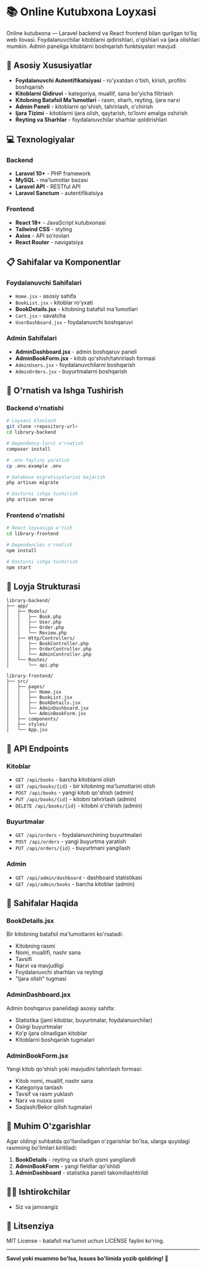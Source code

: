 # 📚 Online Kutubxona Loyxasi

Online kutubxona — Laravel backend va React frontend bilan qurilgan to'liq web ilovasi. Foydalanuvchilar kitoblarni qidirishlari, o'qishlari va ijara olishlari mumkin. Admin paneliga kitoblarni boshqarish funktsiyalari mavjud.

## 🚀 Asosiy Xususiyatlar

- **Foydalanuvchi Autentifikatsiyasi** - ro'yxatdan o'tish, kirish, profilni boshqarish
- **Kitoblarni Qidiruvi** - kategoriya, muallif, sana bo'yicha filtrlash
- **Kitobning Batafsil Ma'lumotlari** - rasm, sharh, reyting, ijara narxi
- **Admin Paneli** - kitoblarni qo'shish, tahrirlash, o'chirish
- **Ijara Tizimi** - kitoblarni ijara olish, qaytarish, to'lovni amalga oshirish
- **Reyting va Sharhlar** - foydalanuvchilar sharhlar qoldirishlari

## 💻 Texnologiyalar

### Backend
- **Laravel 10+** - PHP framework
- **MySQL** - ma'lumotlar bazasi
- **Laravel API** - RESTful API
- **Laravel Sanctum** - autentifikatsiya

### Frontend
- **React 18+** - JavaScript kutubxonasi
- **Tailwind CSS** - styling
- **Axios** - API soʻrovlari
- **React Router** - navigatsiya

## 📋 Sahifalar va Komponentlar

### Foydalanuvchi Sahifalari
- `Home.jsx` - asosiy sahifa
- `BookList.jsx` - kitoblar ro'yxati
- **BookDetails.jsx** - kitobning batafsil ma'lumotlari
- `Cart.jsx` - savatcha
- `UserDashboard.jsx` - foydalanuvchi boshqaruvi

### Admin Sahifalari
- **AdminDashboard.jsx** - admin boshqaruv paneli
- **AdminBookForm.jsx** - kitob qo'shish/tahrirlash formasi
- `AdminUsers.jsx` - foydalanuvchilarni boshqarish
- `AdminOrders.jsx` - buyurtmalarni boshqarish

## 🔧 O'rnatish va Ishga Tushirish

### Backend o'rnatishi

```bash
# Loyxani klonlash
git clone <repository-url>
cd library-backend

# Dependency-larni o'rnatish
composer install

# .env faylini yaratish
cp .env.example .env

# Database migratsiyalarini bajarish
php artisan migrate

# Dasturni ishga tushirish
php artisan serve
```

### Frontend o'rnatishi

```bash
# React loyxasiga o'tish
cd library-frontend

# Dependencies o'rnatish
npm install

# Dasturni ishga tushirish
npm start
```

## 📁 Loyja Strukturasi

```
library-backend/
├── app/
│   ├── Models/
│   │   ├── Book.php
│   │   ├── User.php
│   │   ├── Order.php
│   │   └── Review.php
│   ├── Http/Controllers/
│   │   ├── BookController.php
│   │   ├── OrderController.php
│   │   └── AdminController.php
│   └── Routes/
│       └── api.php

library-frontend/
├── src/
│   ├── pages/
│   │   ├── Home.jsx
│   │   ├── BookList.jsx
│   │   ├── BookDetails.jsx
│   │   ├── AdminDashboard.jsx
│   │   └── AdminBookForm.jsx
│   ├── components/
│   ├── styles/
│   └── App.jsx
```

## 🔑 API Endpoints

### Kitoblar
- `GET /api/books` - barcha kitoblarni olish
- `GET /api/books/{id}` - bir kitobning ma'lumotlarini olish
- `POST /api/books` - yangi kitob qo'shish (admin)
- `PUT /api/books/{id}` - kitobni tahrirlash (admin)
- `DELETE /api/books/{id}` - kitobni o'chirish (admin)

### Buyurtmalar
- `GET /api/orders` - foydalanuvchining buyurtmalari
- `POST /api/orders` - yangi buyurtma yaratish
- `PUT /api/orders/{id}` - buyurtmani yangilash

### Admin
- `GET /api/admin/dashboard` - dashboard statistikasi
- `GET /api/admin/books` - barcha kitoblar (admin)

## 🎨 Sahifalar Haqida

### BookDetails.jsx
Bir kitobning batafsil ma'lumotlarini ko'rsatadi:
- Kitobning rasmi
- Nomi, muallifi, nashr sana
- Tavsifi
- Narxi va mavjudligi
- Foydalanuvchi sharhları va reytingi
- "Ijara olish" tugmasi

### AdminDashboard.jsx
Admin boshqaruv panelidagi asosiy sahifa:
- Statistika (jami kitoblar, buyurtmalar, foydalanuvchilar)
- Oxirgi buyurtmalar
- Ko'p ijara olinadigan kitoblar
- Kitoblarni boshqarish tugmalari

### AdminBookForm.jsx
Yangi kitob qo'shish yoki mavjudini tahrirlash formasi:
- Kitob nomi, muallif, nashr sana
- Kategoriya tanlash
- Tavsif va rasm yuklash
- Narx va nusxa soni
- Saqlash/Bekor qilish tugmalari

## 🚨 Muhim O'zgarishlar

Agar oldingi suhbatda qo'llaniladigan o'zgarishlar bo'lsa, ularga quyidagi rasmning bo'limlari kiritiladi:

1. **BookDetails** - reyting va sharh qismi yangilandi
2. **AdminBookForm** - yangi fieldlar qo'shildi
3. **AdminDashboard** - statistika paneli takomillashtirildi

## 👨‍💻 Ishtirokchilar

- Siz va jamoangiz

## 📝 Litsenziya

MIT License - batafsil ma'lumot uchun LICENSE faylini ko'ring.

---

**Savol yoki muammo bo'lsa, Issues bo'limida yozib qoldiring!** 📧
